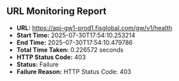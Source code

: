 ## URL Monitoring Report

- **URL:** https://api-gw1-prod1.fisglobal.com/gw/v1/health
- **Start Time:** 2025-07-30T17:54:10.253214
- **End Time:** 2025-07-30T17:54:10.479786
- **Total Time Taken:** 0.226572 seconds
- **HTTP Status Code:** 403
- **Status:** Failure
- **Failure Reason:** HTTP Status Code: 403
